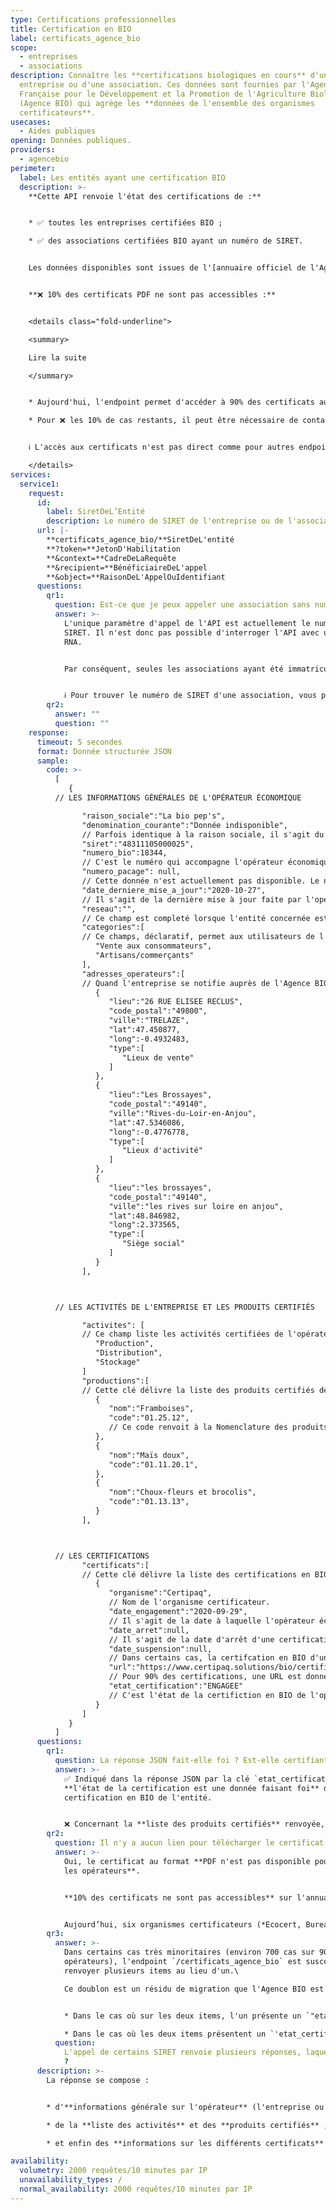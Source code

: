 ```yaml
---
type: Certifications professionnelles
title: Certification en BIO
label: certificats_agence_bio
scope:
  - entreprises
  - associations
description: Connaître les **certifications biologiques en cours** d'une
  entreprise ou d'une association. Ces données sont fournies par l'Agence
  Française pour le Développement et la Promotion de l'Agriculture Biologique
  (Agence BIO) qui agrège les **données de l'ensemble des organismes
  certificateurs**.
usecases:
  - Aides publiques
opening: Données publiques.
providers:
  - agencebio
perimeter:
  label: Les entités ayant une certification BIO
  description: >-
    **Cette API renvoie l'état des certifications de :**


    * ✅ toutes les entreprises certifiées BIO ;

    * ✅ des associations certifiées BIO ayant un numéro de SIRET.


    Les données disponibles sont issues de l'[annuaire officiel de l'Agence BIO](https://annuaire.agencebio.org/), lui même alimenté par les différents organismes certificateurs : la donnée JSON renvoyée est elle-même certifiée.


    **❌ 10% des certificats PDF ne sont pas accessibles :**


    <details class="fold-underline">

    <summary>

    Lire la suite

    </summary>


    * Aujourd'hui, l'endpoint permet d'accéder à 90% des certificats au format PDF correspondant aux opérateurs des ✅ **six organismes certificateurs** (*Ecocert, Bureau Veritas, Certipaq, Alpes contrôles, Certis* et *Control Union*) ayant mis en ligne ces documents.

    * Pour ❌ les 10% de cas restants, il peut être nécessaire de contacter l'organisme certificateur pour obtenir la pièce justificative.


    ℹ️ L'accès aux certificats n'est pas direct comme pour autres endpoint API Entreprise. Les documents sont accessibles en suivant le lien transmis, permettant de se rendre sur la page HTML de l'annuaire en ligne sur lequel il est possible de télécharger les certificats.

    </details>
services:
  service1:
    request:
      id:
        label: SiretDeL’Entité
        description: Le numéro de SIRET de l'entreprise ou de l'association
      url: |-
        **certificats_agence_bio/**SiretDeL'entité
        **?token=**JetonD'Habilitation
        **&context=**CadreDeLaRequête
        **&recipient=**BénéficiaireDeL'appel
        **&object=**RaisonDeL'AppelOuIdentifiant
      questions:
        qr1:
          question: Est-ce que je peux appeler une association sans numéro de SIRET ?
          answer: >-
            L'unique paramètre d'appel de l'API est actuellement le numéro de
            SIRET. Il n'est donc pas possible d'interroger l'API avec un numéro
            RNA.


            Par conséquent, seules les associations ayant été immatriculées au Répertoire Sirene, et donc dotées d'un numéro de SIRET, sont accessibles depuis cet endpoint.


            ℹ️ Pour trouver le numéro de SIRET d'une association, vous pouvez vous aider de l'[annuaire des entreprises](https://annuaire-entreprises.data.gouv.fr/). En entrant le nom de l'association, si celle-ci est enregistrée, vous la retrouverez.
        qr2:
          answer: ""
          question: ""
    response:
      timeout: 5 secondes
      format: Donnée structurée JSON
      sample:
        code: >-
          [
             {
          // LES INFORMATIONS GÉNÉRALES DE L'OPÉRATEUR ÉCONOMIQUE

                "raison_sociale":"La bio pep's",
                "denomination_courante":"Donnée indisponible",
                // Parfois identique à la raison sociale, il s'agit du nom donné à l'entité concernée.
                "siret":"48311105000025",
                "numero_bio":18344,
                // C'est le numéro qui accompagne l'opérateur économique (entreprise ou association certifiées en BIO) tout au long de sa vie, même en cas de changement d'activité, ou d'orgnanisme de certification. Seul le changement de numéro de SIRET implique un changement du numéro BIO.
                "numero_pacage": null,
                // Cette donnée n'est actuellement pas disponible. Le numéro de PACAGE est l'identifiant de l'exploitation de l'opérateur dans sa déclaration d'aide PAC.
                "date_derniere_mise_a_jour":"2020-10-27",
                // Il s'agit de la dernière mise à jour faite par l'opérateur économique. Celle-ci n'implique donc pas une mise à jour de toutes les données.
                "reseau":"",
                // Ce champ est completé lorsque l'entité concernée est rattachée à un réseau. C'est souvent le cas pour les distributeurs. Cette donnée est déclarative.
                "categories":[
                // Ce champs, déclaratif, permet aux utilisateurs de l'Annuaire de l'Agence BIO (https://www.agencebio.org/vos-outils/annuaire/) de filtrer les opérateurs économiques avec six catégories : "Artisans/commerçants" ; "Grandes surfaces généralistes" ; "Grossistes" ; "Magasins spécialisés" ; "Restaurants" ; "Vente aux consommateurs".
                   "Vente aux consommateurs",
                   "Artisans/commerçants"
                ],
                "adresses_operateurs":[
                // Quand l'entreprise se notifie auprès de l'Agence BIO, une adresse postale récupérée auprès de l'INSEE est automatiquement proposée. L'opérateur économique peut décider d'ajouter d'autres adresses. Ce qui est le cas dans l'exemple ci-dessous avec le lieu de vente, le lieu d'activité et le siège social. Dans la grande majortié des cas, les opérateurs ne déclarent qu'une seule adresse.
                   {
                      "lieu":"26 RUE ELISEE RECLUS",
                      "code_postal":"49800",
                      "ville":"TRELAZE",
                      "lat":47.450877,
                      "long":-0.4932483,
                      "type":[
                         "Lieux de vente"
                      ]
                   },
                   {
                      "lieu":"Les Brossayes",
                      "code_postal":"49140",
                      "ville":"Rives-du-Loir-en-Anjou",
                      "lat":47.5346086,
                      "long":-0.4776778,
                      "type":[
                         "Lieux d'activité"
                      ]
                   },
                   {
                      "lieu":"les brossayes",
                      "code_postal":"49140",
                      "ville":"les rives sur loire en anjou",
                      "lat":48.846982,
                      "long":2.373565,
                      "type":[
                         "Siège social"
                      ]
                   }
                ],



          // LES ACTIVITÉS DE L'ENTREPRISE ET LES PRODUITS CERTIFIÉS

                "activites": [
                // Ce champ liste les activités certifiées de l'opérateur économique parmi : "Production", "Preparation", "Distribution", "Stockage", "Importation" et/ou "Restauration".
                   "Production",
                   "Distribution",
                   "Stockage"
                ]
                "productions":[
                // Cette clé délivre la liste des produits certifiés de l'opérateur économique. Cette liste n'est disponible que si l'opérateur a déclaré une activité de "Production".
                   {
                      "nom":"Framboises",
                      "code":"01.25.12",
                      // Ce code renvoit à la Nomenclature des produits français de l'INSEE, disponible par en suivant ce lien : https://www.insee.fr/fr/metadonnees/cpfr21?champRecherche=true
                   },
                   {
                      "nom":"Maïs doux",
                      "code":"01.11.20.1",
                   },
                   {
                      "nom":"Choux-fleurs et brocolis",
                      "code":"01.13.13",
                   }
                ],



          // LES CERTIFICATIONS
                "certificats":[
                // Cette clé délivre la liste des certifications en BIO de l'opérateur. Un opérateur peut avoir plusieurs certificats s'il a plusieurs organismes certificateurs.
                   {
                      "organisme":"Certipaq",
                      // Nom de l'organisme certificateur.
                      "date_engagement":"2020-09-29",
                      // Il s'agit de la date à laquelle l'opérateur économique s'engage à respecter le cahier des charges BIO. Cette donnée est fournie par l'organisme certificateur et fait référence. Cette date ne correspond pas forcément au démarrage concrêt de l'activité.
                      "date_arret":null,
                      // Il s'agit de la date d'arrêt d'une certification. Ce cas est assez rare.
                      "date_suspension":null,
                      // Dans certains cas, la certifcation en BIO d'un opérateur peut être "SUSPENDUE" (voir ci-dessous), cette date correspond à cette suspension.
                      "url":"https://www.certipaq.solutions/bio/certificats/fiche/56530/barbot-fabrice/",
                      // Pour 90% des certifications, une URL est donnée, permettant de se rendre sur le site de l'organisme certificateur donnant accès au certificat au format PDF. Pour en savoir plus, consulter le bloc question/réponse de cette documentation.
                      "etat_certification":"ENGAGEE"
                      // C'est l'état de la certifiction en BIO de l'opérateur. Lorsque la certification est active, la certification est dite "ENGAGEE". Lorsque la certification est arrêtée temporairement par l'organisme de certification, généralement parce qu'un écart a été observé avec le règlement, la certification est "SUSPENDUE". Cette suspension est temporaire. Si la suspension dure un an, l'état indique "RETIREE". Si la suspension est définitive, l'état indique "ARRETEE".
                   }
                ]
             }
          ]
      questions:
        qr1:
          question: La réponse JSON fait-elle foi ? Est-elle certifiante ?
          answer: >-
            ✅ Indiqué dans la réponse JSON par la clé `etat_certification`,
            **l'état de la certification est une donnée faisant foi** de la
            certification en BIO de l'entité.


            ❌ Concernant la **liste des produits certifiés** renvoyée, **un décalage avec la réalité du terrain peut subvenir** car les données correspondent actuellement à la déclaration de l'opérateur. L'Agence BIO travaille avec les organismes certificateurs pour récupérer de façon automatique les productions certifiées.
        qr2:
          question: Il n'y a aucun lien pour télécharger le certificat, est-ce normal ?
          answer: >-
            Oui, le certificat au format **PDF n'est pas disponible pour tous
            les opérateurs**.


            **10% des certificats ne sont pas accessibles** sur l'annuaire de l'Agence BIO. Cet endpoint vous donne l'URL d'accès à la page HTML de l'annuaire dans le cas où le certificat est disponible.


            Aujourd’hui, six organismes certificateurs (*Ecocert, Bureau Veritas, Certipaq, Alpes controles, Certis* et *Control Union*) ont mis en ligne les certificats. Pour les 10% restants, il peut être nécessaire de contacter l'organisme certificateur indiqué dans la réponse JSON pour obtenir la pièce justificative.
        qr3:
          answer: >-
            Dans certains cas très minoritaires (environ 700 cas sur 90 000
            opérateurs), l'endpoint `/certificats_agence_bio` est susceptible de
            renvoyer plusieurs items au lieu d'un.\

            Ce doublon est un résidu de migration que l'Agence BIO est en train de progressivement résorber.


            * Dans le cas où sur les deux items, l'un présente un `"etat_certification" = "ARRETEE"`/`"SUSPENDUE"`/`"RETIREE"` ; et le doublon, un `"etat_certification" = "ENGAGEE"`. Vous pouvez tenir compte uniquement de ce dernier. La section présentant un état engagé prévalant sur l'autre.

            * Dans le cas où les deux items présentent un `'etat_certification'` engagé. Il n'y aucun moyen de savoir lequel est à jour. L'Agence BIO elle-même résorbe progressivement ces doublons en collaboration avec les organismes certificateurs.
          question:
            L'appel de certains SIRET renvoie plusieurs réponses, laquelle choisir
            ?
      description: >-
        La réponse se compose :


        * d'**informations générale sur l'opérateur** (l'entreprise ou l'association certifiée), telles que sa raison sociale, son numéro BIO, ses adresses postales ;

        * de la **liste des activités** et des **produits certifiés** ;

        * et enfin des **informations sur les différents certificats** (état de la certification, nom de l'organisme, dates clés) accompagnées d'une **URL pour télécharger le certificat** depuis l'annuaire de l'Agence BIO.

availability:
  volumetry: 2000 requêtes/10 minutes par IP
  unavailability_types: /
  normal_availability: 2000 requêtes/10 minutes par IP
---
```

